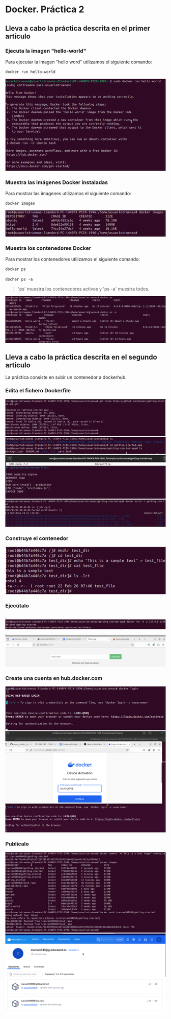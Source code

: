 # Docker. Práctica 2



## Lleva a cabo la práctica descrita en el primer artículo

### Ejecuta la imagen "hello-world"

Para  ejecutar la imagen "hello word" utilizamos el siguiente comando:
`````
docker run hello-world

`````

![img1](/Docker/Images/Screenshot_1.png)

### Muestra las imágenes Docker instaladas

Para  mostrar las imagenes  utilizamos el siguiente comando:
`````
docker images

`````

![img1](/Docker/Images/Screenshot_2.png)

### Muestra los contenedores Docker

Para  mostrar los contenedores utilizamos el siguiente comando:
`````
docker ps

docher ps -a

`````

> 'ps' muestra los contenedores activos y 'ps -a' muestra todos.


![img1](/Docker/Images/Screenshot_3.png)

## Lleva a cabo la práctica descrita en el segundo artículo

La práctica consiste en subir un contenedor a dockerhub.

### Edita el fichero Dockerfile
![img1](/Docker/Images/docker/Screenshot_4.png)
![img1](/Docker/Images/docker/Screenshot_5.png)
![img1](/Docker/Images/docker/Screenshot_6.png)
![img1](/Docker/Images/docker/Screenshot_7.png)


### Construye el contenedor

![img1](/Docker/Images/Screenshot_7.png)


### Ejecútalo
.
![img1](/Docker/Images/docker/Screenshot_8.png)
.
![img1](/Docker/Images/docker/Screenshot_9.png)

### Create una cuenta en hub.docker.com

![img1](/Docker/Images/Screenshot_10.png)
![img1](/Docker/Images/Screenshot_11.png)

### Publícalo
![img1](/Docker/Images/docker/Screenshot_11.png)
![img1](/Docker/Images/docker/Screenshot_12.png)
